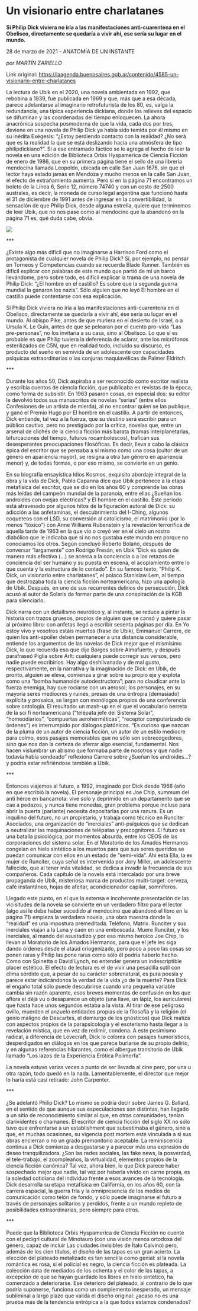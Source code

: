 # Un visionario entre charlatanes

**Si Philip Dick viviera no iría a las manifestaciones anti-cuarentena en el Obelisco, directamente se quedaría a vivir ahí, ese sería su lugar en el mundo.**

28 de marzo de 2021 - ANATOMÍA DE UN INSTANTE

_por MARTÍN ZARIELLO_

Link original: https://laagenda.buenosaires.gob.ar/contenido/4585-un-visionario-entre-charlatanes



La lectura de Ubik en el 2020, una novela ambientada en 1992, que rebobina a 1939, fue publicada en 1969 y que, más que a esa década, parece adelantarse al imaginario retrofuturista de los 80, es, valga la redundancia, una típica experiencia dickiana, donde los relieves del espacio se difuminan y las coordenadas del tiempo enloquecen. La ahora anacrónica sospecha posmoderna de que la vida, cada dos por tres, deviene en una novela de Philip Dick ya había sido temida por él mismo en su inédita Exégesis: “¿Estoy perdiendo contacto con la realidad? ¿No será que es la realidad la que se está deslizando hacía una atmósfera de tipo philipdickiano?”. Si a ese entramado fáctico se le agrega el hecho de leer la novela en una edición de Biblioteca Orbis Hyspamerica de Ciencia Ficción de enero de 1986, que en su primera página tiene el sello de una librería mendocina llamada Leopoldo, ubicada en calle San Juan 1676, sin que el lector haya estado jamás en Mendoza y mucho menos en la calle San Juan, el efecto de extrañamiento aumenta. Pero si en la página 71 encontramos un boleto de la Línea 6, Serie 12, número 74740 y con un costo de 2500 australes, es decir, la moneda de curso legal argentina que funcionó hasta el 31 de diciembre de 1991 antes de ingresar en la convertibilidad, la sensación de que Philip Dick, desde alguna estrella, quiere que terminemos de leer Ubik, que no nos pase como al mendocino que la abandonó en la página 71 es, qué duda cabe, obvia.




![](https://cdn.flowlikemusic.com/files/images/43741/18b8c3c7-2dfb-4204-805c-5d489d4e9b2f.jpg)




\*\*\*




¿Existe algo más difícil que no imaginarse a Harrison Ford como el protagonista de cualquier novela de Philip Dick? Sí, por ejemplo, no pensar en Torneos y Competencias cuando se recuerda Blade Runner. También es difícil explicar con palabras de este mundo que partió de mí un barco llevándome, pero sobre todo, es difícil explicar la trama de una novela de Philip Dick: “¿El hombre en el castillo? Es sobre que la segunda guerra mundial la ganaron los nazis”. Sólo alguien que no leyó El hombre en el castillo puede contentarse con esa explicación.




Si Philip Dick viviera no iría a las manifestaciones anti-cuarentena en el Obelisco, directamente se quedaría a vivir ahí, ése sería su lugar en el mundo. Al obispo Pike, antes de que muriera en el desierto de Israel, o a Ursula K. Le Guin, antes de que se pelearan por el cuento pro-vida “Las pre-personas”, no los invitaría a su casa, sino al Obelisco. Lo que sí es probable es que Philip tuviera la deferencia de aclarar, ante los micrófonos esterilizados de C5N, que en realidad todo, incluido su discurso, es producto del sueño en semivida de un adolescente con capacidades psíquicas extraordinarias o las conjuras maquiavélicas de Palmer Eldritch.




\*\*\*




Durante los años 50, Dick aspiraba a ser reconocido como escritor realista y escribía cuentos de ciencia ficción, que publicaba en revistas de la época, como forma de subsistir. En 1963 pasaron cosas, en especial dos: su editor le devolvió todos sus manuscritos de novelas “serias” (entre ellos Confesiones de un artista de mierda), al no encontrar quien se las publique, y ganó el Premio Hugo por El hombre en el castillo. A partir de entonces, Dick entiende, tal vez a la fuerza, que su destino será escribir para un público cautivo, pero no prestigiado por la crítica, novelas que, entre un arsenal de clichés de la ciencia ficción más barata (tramas interplanetarias, bifurcaciones del tiempo, futuros rocambolescos), trafican sus desesperantes preocupaciones filosóficas. Es decir, lleva a cabo la clásica épica del escritor que se pensaba a sí mismo como una cosa (cultor de un género en apariencia mayor), se resigna a otra (un género en apariencia menor) y, de todas formas, o por eso mismo, se convierte en un genio.




En su biografía ensayística Idios Kosmos, exquisito abordaje integral de la obra y la vida de Dick, Pablo Capanna dice que Ubik pertenece a la etapa metafísica del escritor, que se dio en los años 60 y comprende las obras más leídas del campeón mundial de la paranoia, entre ellas ¿Sueñan los androides con ovejas eléctricas? y El hombre en el castillo. Este periodo está atravesado por algunos hitos de la figuración autoral de Dick: su adicción a las anfetaminas, el descubrimiento del I-Ching, algunos coqueteos con el LSD, su conversión al catolicismo, el matrimonio (por lo menos “tóxico”) con Anne Williams Rubenstein y la revelación terrorífica de aquella tarde de 1963 en la que vio o creyó ver en el cielo un rostro diabólico que le indicaba que si no nos gustaba este mundo era porque no conocíamos los otros. Según concluyó Roberto Bolaño, después de conversar “largamente” con Rodrigo Fresán, en Ubik “Dick es quien de manera más efectiva (…) se acerca a la conciencia o a los retazos de conciencia del ser humano y su puesta en escena, el acoplamiento entre lo que cuenta y la estructura de lo contado”. En su famoso texto, “Philip K. Dick, un visionario entre charlatanes”, el polaco Stanislaw Lem, al tiempo que destrozaba toda la ciencia ficción norteamericana, hizo una apología de Ubik. Después, en uno de sus recurrentes delirios de persecución, Dick acusó al autor de Solaris de formar parte de una conspiración de la KGB para silenciarlo.




Dick narra con un detallismo neurótico y, al instante, se reduce a pintar la historia con trazos gruesos, propios de alguien que se cansó y quiere pasar al próximo libro: con anfetas llegó a escribir sesenta páginas por día. En Yo estoy vivo y vosotros estáis muertos (frase de Ubik), Emmanuel Carrere, de quien los anti-spoiler deben permanecer a una distancia considerable, entiende los argumentos de las novelas de Dick mejor que el mismísimo Dick, lo que recuerda eso que dijo Borges sobre Almafuerte, y después parafraseó Piglia sobre Arlt: cualquiera puede corregir sus versos, pero nadie puede escribirlos. Hay algo deshilvanado y de mal gusto, respectivamente, en la narrativa y la imaginación de Dick: en Ubik, de pronto, alguien se eleva, comienza a girar sobre su propio eje y explota como una “bomba humanoide autodestructora”; para no claudicar ante la fuerza enemiga, hay que rociarse con un aerosol; los personajes, en su mayoría seres mediocres y ruines, presas de una entropía (demasiado) explícita y prosaica, se largan con monólogos propios de una conferencia sobre ontología. El resultado: un mash-up en el que el vocabulario berreta de la sci fi norteamericana (“telépata jefe del Sistema Solar”, “homeodiarios”, “compuertas aeroherméticas”, “receptor computarizado de órdenes”) es interrumpido por diálogos platónicos. “Es curioso que nazcan de la pluma de un autor de ciencia ficción, un autor de un estilo mediocre para colmo, esos pasajes memorables que no sólo son sobrecogedores, sino que nos dan la certeza de aferrar algo esencial, fundamental. Nos hacen vislumbrar un abismo que formaba parte de nosotros y que nadie todavía había sondeado” reflexiona Carrere sobre ¿Sueñan los androides…? y podría estar refiriéndose también a Ubik.




\*\*\*




Entonces viajemos al futuro, a 1992, imaginado por Dick desde 1966 (año en que escribió la novela). El personaje principal es Joe Chip, summum del anti héroe en bancarrota: vive solo y deprimido en un departamento que se cae a pedazos, y nunca tiene monedas, gran problema porque incluso para abrir la puerta (parlante) necesita depositarlas por una ranura. Es un inquilino del futuro, no un propietario, y trabaja como técnico en Runciter Asociados, una organización de “inerciales” anti-psíquicos que se dedican a neutralizar las maquinaciones de telépatas y precognitores. El futuro es una batalla psicológica, por momentos absurda, entre los CEOS de las corporaciones del sistema solar. En el Moratorio de los Amados Hermanos congelan en hielo sintético a los muertos para que sus seres queridos se puedan comunicar con ellos en un estado de “semi-vida”. Ahí está Ella, la ex mujer de Runciter, cuya señal es intervenida por Jory Miller, un adolescente fallecido, que al tener más vitalidad, se dedica a invadir la frecuencia de sus compañeros. Cada capítulo de la novela está intercalado por una breve propaganda de Ubik, misteriosa marca de productos multi-target: cerveza, café instantáneo, hojas de afeitar, acondicionador capilar, somníferos.




Llegado este punto, en el que la extensa e incoherente presentación de las vicisitudes de la novela se convierte en un verdadero filtro para el lector (algo así le debe haber sucedido al mendocino que abandonó el libro en la página 71) empieza la verdadera novela, una obra maestra donde la “realidad” es una impostura premeditada. Teléfono, Matrix. Runciter y sus inerciales viajan a la Luna y caen en una emboscada. Muere Runciter, y los inerciales, al mando del asustadizo y por eso mismo heroico Joe Chip, lo llevan al Moratorio de los Amados Hermanos, para que el jefe les siga dando órdenes desde el ataúd criogenizado, pero poco a poco las cosas se ponen raras y Philip las pone raras como sólo él podría haberlo hecho. Como con Spinetta o David Lynch, no entender genera un indescriptible placer estético. El efecto de lectura es el de vivir una pesadilla sutil con clima sórdido que, a pesar de su carácter sobrenatural, es pura poesía y parece estar indicándonos la verdad de la vida ¿o de la muerte? Para Dick el engaño total sólo puede descubrirse cuando una pequeña variable cambia sin razón aparente, esos breves momentos de confusión en los que aflora el déjà vu o desaparece un objeto (una llave, un lápiz, los auriculares) que hasta hace unos segundos estaba a la vista. Al tirar de ese peligroso ovillo, muerden el anzuelo entidades propias de la filosofía y la religión (el genio maligno de Descartes, el demiurgo de los gnósticos) que Dick matiza con aspectos propios de la parapsicología y el esoterismo hasta llegar a la revelación mística, que en vez de redimir, condena. A este pesimismo radical, a diferencia de Lovecraft, Dick lo colorea con pasajes humorísticos, desperdigados en diálogos en los que parece burlarse de su propio delirio, y en algunas referencias hilarantes, como el albergue transitorio de Ubik llamado “Los lazos de la Experiencia Erótica Polimorfa”.




La novela estuvo varias veces a punto de ser llevada al cine pero, por una u otra razón, todo quedó en la nada. Lamentablemente, el director que mejor lo haría está casi retirado: John Carpenter.




\*\*\*




¿Se adelantó Philip Dick? Lo mismo se podría decir sobre James G. Ballard, en el sentido de que aunque sus especulaciones son distintas, han llegado a un sitio de reconocimiento similar al que, en otras comunidades, tenían clarividentes o chamanes. El escritor de ciencia ficción del siglo XX no sólo tuvo que enfrentarse a un establishment que subestimaba el género, sino a que, en muchas ocasiones, su vigencia post mortem esté vinculada a si sus obras encierran o no un grado premonitorio aceptable. La reminiscencia continua a Dick comienza a desgastarse y a parecer más una expresión de deseo tranquilizadora. ¿Son las redes sociales, las fake news, la posverdad, el tele-trabajo, el zoompleaños, la virtualidad, elementos propios de la ciencia ficción canónica? Tal vez, ahora bien, lo que Dick parece haber sospechado mejor que nadie, tal vez por haberla vivido en carne propia, es la soledad cotidiana del individuo frente a esos avances de la tecnología. Dick desarrolla su etapa metafísica en California, en los años 60, con la carrera espacial, la guerra fría y la omnipresencia de los medios de comunicación como telón de fondo, y sólo puede imaginarse el futuro a través de personajes solitarios y perdidos, frente a un mundo repleto de posibilidades extraordinarias, pero siempre para otros.




\*\*\*




Puede que la Biblioteca Orbis Hyspamerica de Ciencia Ficción no cuente con el pedigrí cultural de Minotauro (con una visión menos ortodoxa del género, capaz de incluir Las ciudades invisibles de Ítalo Calvino) pero, además de los cien títulos, el diseño de las tapas es un gran acierto. La elección del plateado metalizado es tan sencilla como genial: si la novela romántica es rosa, si el policial es negro, la ciencia ficción es plateada. La colección data de mediados de los ochenta y el color de las tapas, a excepción de que se hayan guardado los libros en hielo sintético, ha comenzado a deteriorarse. Ese deterioro del plateado, al contrario de lo que podría suponerse, funciona como un complemento inesperado, un mensaje subliminal a largo plazo que valida el diseño original: ¿acaso no es una prueba más de la tendencia entrópica a la que todos estamos condenados?




